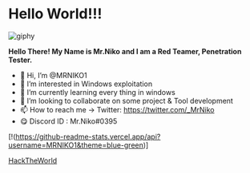 # Hello World!!!

![giphy](https://c.tenor.com/nf985lW6iawAAAAC/anonymous-hacker.gif)

**Hello There! My Name is Mr.Niko and I am a Red Teamer, Penetration Tester.**

- 👋 Hi, I’m @MRNIKO1
- 👀 I’m interested in Windows exploitation
- 🌱 I’m currently learning every thing in windows 
- 💞️ I’m looking to collaborate on some project & Tool development
- 📫 How to reach me -> Twitter: https://twitter.com/_MrNiko
- 😋 Discord ID : Mr.Niko#0395

<!-- this is my github stats link to update the readme url: https://github-readme-stats.vercel.app/api?username=MRNIKO1&theme=blue-green-->

[!(https://github-readme-stats.vercel.app/api?username=MRNIKO1&theme=blue-green)]

[HackTheWorld](https://tryhackme-badges.s3.amazonaws.com/Mr.Niko.png)


